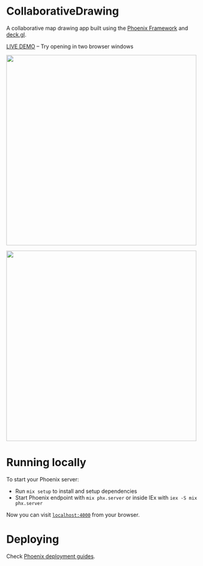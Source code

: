 # CollaborativeDrawing

A collaborative map drawing app built using the [Phoenix Framework](https://phoenixframework.org/) and [deck.gl](http://deck.gl).

[LIVE DEMO](https://collaborative-drawing.fly.dev) – Try opening in two browser windows

<img src=https://github.com/ilyabo/collaborative_drawing/assets/351828/16368053-1aa9-469d-a7c7-0f4836997aaa width=500>


[<img width=500 src=https://github.com/ilyabo/collaborative_drawing/assets/351828/222103b5-18c6-4a1c-938f-e7d94d2994aa>](https://collaborative-drawing.fly.dev)


# Running locally

To start your Phoenix server:

- Run `mix setup` to install and setup dependencies
- Start Phoenix endpoint with `mix phx.server` or inside IEx with `iex -S mix phx.server`

Now you can visit [`localhost:4000`](http://localhost:4000) from your browser.


# Deploying

Check [Phoenix deployment guides](https://hexdocs.pm/phoenix/deployment.html).
